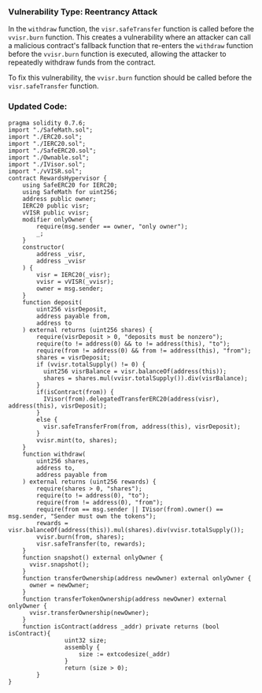 

### Vulnerability Type: Reentrancy Attack

In the `withdraw` function, the `visr.safeTransfer` function is called before the `vvisr.burn` function. This creates a vulnerability where an attacker can call a malicious contract's fallback function that re-enters the `withdraw` function before the `vvisr.burn` function is executed, allowing the attacker to repeatedly withdraw funds from the contract.

To fix this vulnerability, the `vvisr.burn` function should be called before the `visr.safeTransfer` function.

### Updated Code:

```Solidity 
pragma solidity 0.7.6;
import "./SafeMath.sol";
import "./ERC20.sol";
import "./IERC20.sol";
import "./SafeERC20.sol";
import "./Ownable.sol";
import "./IVisor.sol";
import "./vVISR.sol";
contract RewardsHypervisor {
    using SafeERC20 for IERC20;
    using SafeMath for uint256;
    address public owner;
    IERC20 public visr;
    vVISR public vvisr;
    modifier onlyOwner {
        require(msg.sender == owner, "only owner");
        _;
    }
    constructor(
        address _visr,
        address _vvisr
    ) {
        visr = IERC20(_visr);
        vvisr = vVISR(_vvisr);
        owner = msg.sender;
    }
    function deposit(
        uint256 visrDeposit,
        address payable from,
        address to
    ) external returns (uint256 shares) {
        require(visrDeposit > 0, "deposits must be nonzero");
        require(to != address(0) && to != address(this), "to");
        require(from != address(0) && from != address(this), "from");
        shares = visrDeposit;
        if (vvisr.totalSupply() != 0) {
          uint256 visrBalance = visr.balanceOf(address(this));
          shares = shares.mul(vvisr.totalSupply()).div(visrBalance);
        }
        if(isContract(from)) {
          IVisor(from).delegatedTransferERC20(address(visr), address(this), visrDeposit);
        }
        else {
          visr.safeTransferFrom(from, address(this), visrDeposit);
        }
        vvisr.mint(to, shares);
    }
    function withdraw(
        uint256 shares,
        address to,
        address payable from
    ) external returns (uint256 rewards) {
        require(shares > 0, "shares");
        require(to != address(0), "to");
        require(from != address(0), "from");
        require(from == msg.sender || IVisor(from).owner() == msg.sender, "Sender must own the tokens");
        rewards = visr.balanceOf(address(this)).mul(shares).div(vvisr.totalSupply());
        vvisr.burn(from, shares);
        visr.safeTransfer(to, rewards);
    }
    function snapshot() external onlyOwner {
      vvisr.snapshot();
    }
    function transferOwnership(address newOwner) external onlyOwner {
      owner = newOwner;
    }
    function transferTokenOwnership(address newOwner) external onlyOwner {
      vvisr.transferOwnership(newOwner); 
    }
    function isContract(address _addr) private returns (bool isContract){
				uint32 size;
				assembly {
					size := extcodesize(_addr)
				}
				return (size > 0);
		}
}
```